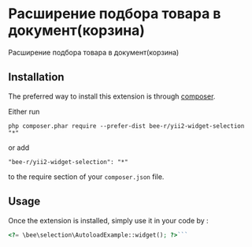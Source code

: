 Расширение подбора товара в документ(корзина)
=============================================
Расширение подбора товара в документ(корзина)

Installation
------------

The preferred way to install this extension is through [composer](http://getcomposer.org/download/).

Either run

```
php composer.phar require --prefer-dist bee-r/yii2-widget-selection "*"
```

or add

```
"bee-r/yii2-widget-selection": "*"
```

to the require section of your `composer.json` file.


Usage
-----

Once the extension is installed, simply use it in your code by  :

```php
<?= \bee\selection\AutoloadExample::widget(); ?>```